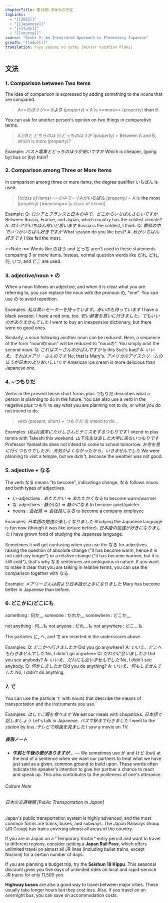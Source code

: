```yaml
---
chapterTitle: 第10回.冬休みの予定
tagLinks:
  - "[[2025]]"
  - "[[japanese]]"
  - "[[study]]"
  - "[[course]]"
source: "Genki I: An Integrated Approach to Elementary Japanese"
growth: "[[adult]]"
translation: Fuyu yasumi no yotei [Winter Vacation Plans]
---
```

## 文法

### 1. Comparison between Two Items

The idea of comparison is expressed by adding something to the nouns that are compared.
>*A==のほうが== B**より** (property)* = A is ==more== (property) **than** B.

You can ask for another person's opinion on two things in comparative terms. 
>*AとBと どちらのほう/どっちのほうが (property)* = Between A and B, which is more (property)?

Example: 
	*バスト電車とどっちのほうが安いですか* Which is cheaper, (going by) bus or (by) train? 

### 2. Comparison among Three or More Items

In comparison among three or more items, the degree qualifier いちばん is used.
>*[(class of items) ==の中で==] Aが**いちばん** (property)* = A is **the most** (property) [==among== (a class of items)].

Example:
	Q: *ロシアとフランスと日本の中で、どこからいちばんさむいですか* Between Russia, France, and Japan, which country has the coldest climate? 
	A: *ロシアがいちばん寒いと思います* Russia is the coldest, I think. 
	Q: *季節の中でいつがいちばん好きですか* What season do you like best? 
	A: *秋がいちばん好きです* I like fall the most. 

==Note :== Words like のほう and どっち aren't used in these statements comparing 3 or more items. Insteas, normal question words like だれ, どれ, 何, いつ, and どこ are used. 

### 3. adjective/noun + の

When a noun follows an adjective, and when it is clear what you are referring to, you can replace the noun with the pronoun の, "one". You can use の to avoid repetition. 

Examples: 
	*私は黒いセーターを持っています。赤いのも持っています* I have a black sweater. I have a red one, too. 
	*安い辞書を買いに行きました。でもいいのがありませんでした* I went to buy an inexpensive dictionary, but there were no good ones.

Similarly, a noun following another noun can be reduced. Here, a sequence of the form "nounのnoun" will be reduced to "nounの". You simply omit the second noun. 
	Q: *これはスーさんのかばんですか* Is this Sue's bag?
	A: *いいえ、それはメアリーさんのです* No, that is Mary's. 
	*アメリカのアイスクリームのほうが日本のよりおいしいです* American ice cream is more delicious than Japanese one. 

### 4. ~つもりだ

Verbs in the present tense short forms plus つもりだ describes what a person is planning to do in the future. You can also use a verb in the negative plus つもり to say what you are planning not to do, or what you do not intend to do.
>*verb (present, short) + つもりだ* (I) intend to do...

Examples:
	*(私は)週末にたけしさんとテニスをするつもりです* I intend to play tennis with Takeshi this weekend. 
	*山下先生はあした大学に来ないつもりです* Professor Yamashita does not intend to come to school tomorrow. 
	*お寺を見に行くつもりでしたが、天気がよくなかったから、いきませんでした* We were planning to visit a temple, but we didn't, because the weather was not good. 
### 5. adjective + なる

The verb なる means "to become", indicatinga change. なる follows nouns and both types of adjectives. 
- い-adjectives : *あたたかい* => *あたたかくなる* to become warm/warmer 
- な-adjectives : *静か(な)* => *静かになる* to become quiet/quieter 
- nouns : *会社員* => *会社員になる* to become a company employee

Examples: 
	*日本語の勉強が楽しくなりました* Studying the Japanese language is fun now (though it was like torture before). 
	*日本語の勉強が好きになりました* I have grown fond of studying the Japanese language. 

Sometimes it will get confusing when you use the なる for adjectives, raising the question of absolute change ("it has become warm, hence it is not cold any longer") or a relative change ("it has become warmer, but it is still cold"), that's why なる sentences are ambiguous in nature. If you want to make it clear that you are talking in relative terms, you can use the comparison together with なる.

Example: 
	*メアリーさんは前より日本語が上手になりました* Mary has become better in Japanese than before. 
### 6. どこかに/どこにも

something : 何か__
someone : だれか__
somewhere : どこか__

not anything : 何__も
not anyone : だれ__も
not anywhere : どこ__も

The particles に, へ, and で are inserted in the underscores above. 

Examples: 
	Q: *どこかへ行きましたか* Did you go anywhere?
	A: *いいえ、どこへも行きませんでした* No, I didn't go anywhere
	Q: *だれかに会いましたか* Did you see anybody?
	A: *いいえ、だれにも会いませんでした* No, I didn't see anybody. 
	Q: *何かしましたか* Did you do anything?
	A: *いいえ、何もしませんでした* No, I didn't do anything. 

### 7. で

You can use the particle で with nouns that describe the means of transportation and the instruments you use.

Examples: 
	*はしでご飯を食べます* We eat our meals with chopsticks.
	*日本語で話しましょう* Let's talk in Japanese.
	*バスで駅まで行きました* I went to the station by bus.
	*テレビで映画を見ました* I saw a movie on TV. 

##### 表現ノート
- ***午前と午後の便がありますが...*** — We sometimes use が and けど (but) at the end of a sentence when we want our partners to treat what we have just said as a given, common ground to build upon. These words often indicate the speaker's intention to give her partner a chance to react and speak up. This also contributes to the politeness of one's utterance. 
###### Culture Note
###### 日本の交通機関 [Public Transportation in Japan]

Japan's public transportation system is highly advanced, and the most common forms are trains, buses, and subways. The Japan Railways Group (JR Group) has trains covering almost all areas of the country. 

If you are in Japan on a "Temporary Visitor" entry permit and want to travel to different regions, consider getting a **Japan Rail Pass**, which offers unlimited travel on almost all JR lines (including bullet trains, except Nozomi) for a certain number of days. 

If you are planning a budget trip, try the **Seishun 18 Kippu**. This seasonal discount gives you five days of unlimited rides on local and rapid-service JR trains for only 11,500 yen. 

**Highway buses** are also a good way to travel between major cities. These usually take longer hours but they cost less. Also, if you travel on an overnight bus, you can save on accommodation costs. 